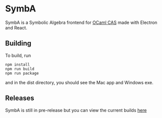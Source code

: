 # SymbA

SymbA is a Symbolic Algebra frontend for [OCaml CAS](https://github.com/yliu1021/OCamlCas)
made with Electron and React.

## Building
To build, run
```angular2html
npm install
npm run build
npm run package
```
and in the dist directory, you should see the Mac app and Windows exe.

## Releases
SymbA is still in pre-release but you can view the current builds [here](https://github.com/yliu1021/SymbA/releases)
